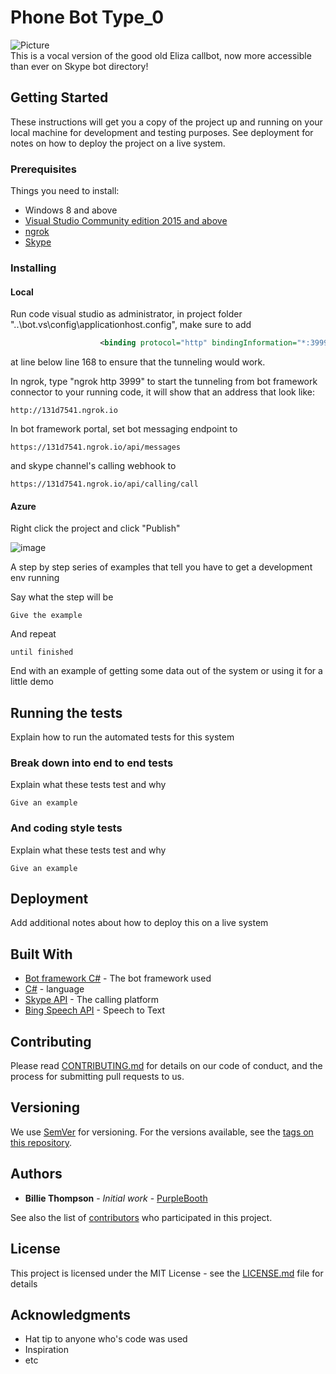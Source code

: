 # Phone Bot Type_0

![Picture](https://user-images.githubusercontent.com/8624828/27719641-5f0fc522-5d86-11e7-84e5-316606cbf36a.PNG)  
This is a vocal version of the good old Eliza callbot, now more accessible than ever on Skype bot directory! 

## Getting Started

These instructions will get you a copy of the project up and running on your local machine for development and testing purposes. See deployment for notes on how to deploy the project on a live system.

### Prerequisites

Things you need to install:

- Windows 8 and above
- [Visual Studio Community edition 2015 and above](https://www.visualstudio.com/downloads/)
- [ngrok](https://ngrok.com/download)
- [Skype](https://www.skype.com/en/download-skype/skype-for-computer/)

### Installing

#### Local
Run code visual studio as administrator, in project folder "..\bot\.vs\config\applicationhost.config", make sure to add
```xml
					<binding protocol="http" bindingInformation="*:3999:*" />
```
at line below line 168 to ensure that the tunneling would work.

In ngrok, type "ngrok http 3999" to start the tunneling from bot framework connector to your running code, it will show that an address that look like:
```
http://131d7541.ngrok.io
```
In bot framework portal, set bot messaging endpoint to
```
https://131d7541.ngrok.io/api/messages
```

and skype channel's calling webhook to
```
https://131d7541.ngrok.io/api/calling/call
```

#### Azure
Right click the project and click "Publish"

![image](https://user-images.githubusercontent.com/8624828/27728398-76b3733a-5db4-11e7-84e3-916eb9ed46ac.png)


A step by step series of examples that tell you have to get a development env running

Say what the step will be

```
Give the example
```

And repeat

```
until finished
```

End with an example of getting some data out of the system or using it for a little demo

## Running the tests

Explain how to run the automated tests for this system

### Break down into end to end tests

Explain what these tests test and why

```
Give an example
```

### And coding style tests

Explain what these tests test and why

```
Give an example
```

## Deployment

Add additional notes about how to deploy this on a live system

## Built With

* [Bot framework C#](https://docs.microsoft.com/en-us/bot-framework/dotnet/bot-builder-dotnet-overview) - The bot framework used 
* [C#](https://docs.microsoft.com/en-us/dotnet/csharp/language-reference/) - language
* [Skype API](https://dev.skype.com/) - The calling platform
* [Bing Speech API](https://docs.microsoft.com/en-us/azure/cognitive-services/speech/home) - Speech to Text

## Contributing

Please read [CONTRIBUTING.md](https://gist.github.com/PurpleBooth/b24679402957c63ec426) for details on our code of conduct, and the process for submitting pull requests to us.

## Versioning

We use [SemVer](http://semver.org/) for versioning. For the versions available, see the [tags on this repository](https://github.com/your/project/tags). 

## Authors

* **Billie Thompson** - *Initial work* - [PurpleBooth](https://github.com/PurpleBooth)

See also the list of [contributors](https://github.com/your/project/contributors) who participated in this project.

## License

This project is licensed under the MIT License - see the [LICENSE.md](LICENSE.md) file for details

## Acknowledgments

* Hat tip to anyone who's code was used
* Inspiration
* etc
